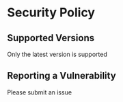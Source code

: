 # Security Policy

## Supported Versions

Only the latest version is supported

## Reporting a Vulnerability

Please submit an issue
